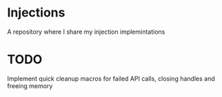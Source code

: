 # Injections
A repository where I share my injection implemintations

# TODO
Implement quick cleanup macros for failed API calls, closing handles and freeing memory
